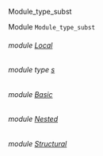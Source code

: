 Module_type_subst

Module `Module_type_subst`

<a id="module-Local"></a>

###### module [Local](Module_type_subst.Local.md)

<a id="module-type-s"></a>

###### module type [s](Module_type_subst.module-type-s.md)

<a id="module-Basic"></a>

###### module [Basic](Module_type_subst.Basic.md)

<a id="module-Nested"></a>

###### module [Nested](Module_type_subst.Nested.md)

<a id="module-Structural"></a>

###### module [Structural](Module_type_subst.Structural.md)
